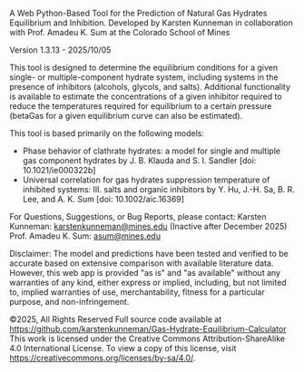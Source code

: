 A Web Python-Based Tool for the Prediction of Natural Gas Hydrates Equilibrium and Inhibition.
Developed by Karsten Kunneman in collaboration with Prof. Amadeu K. Sum at the Colorado School of Mines

Version 1.3.13 - 2025/10/05

This tool is designed to determine the equilibrium conditions for a given single- or multiple-component
hydrate system, including systems in the presence of inhibitors (alcohols, glycols, and salts). 
Additional functionality is available to estimate the concentrations of a given inhibitor required to 
reduce the temperatures required for equilibrium to a certain pressure (betaGas for a given equilibrium 
curve can also be estimated).

This tool is based primarily on the following models:
 - Phase behavior of clathrate hydrates: a model for single and multiple gas component hydrates
   by J. B. Klauda and S. I. Sandler [doi: 10.1021/ie000322b]
 - Universal correlation for gas hydrates suppression temperature of inhibited systems: III. salts and 
   organic inhibitors by Y. Hu, J.-H. Sa, B. R. Lee, and A. K. Sum [doi: 10.1002/aic.16369]

For Questions, Suggestions, or Bug Reports, please contact:
Karsten Kunneman: karstenkunneman@mines.edu (Inactive after December 2025)
Prof. Amadeu K. Sum: asum@mines.edu

Disclaimer:
The model and predictions have been tested and verified to be accurate based on extensive comparison with 
available literature data. However, this web app is provided "as is" and "as available" without any 
warranties of any kind, either express or implied, including, but not limited to, implied warranties of 
use, merchantability, fitness for a particular purpose, and non-infringement.

©2025, All Rights Reserved
Full source code available at https://github.com/karstenkunneman/Gas-Hydrate-Equilibrium-Calculator
This work is licensed under the Creative Commons Attribution-ShareAlike 4.0 International License.
To view a copy of this license, visit https://creativecommons.org/licenses/by-sa/4.0/.